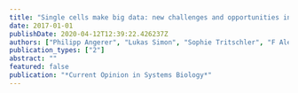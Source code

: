 ```yaml
---
title: "Single cells make big data: new challenges and opportunities in transcriptomics"
date: 2017-01-01
publishDate: 2020-04-12T12:39:22.426237Z
authors: ["Philipp Angerer", "Lukas Simon", "Sophie Tritschler", "F Alexander Wolf", "David Fischer", "Fabian J Theis"]
publication_types: ["2"]
abstract: ""
featured: false
publication: "*Current Opinion in Systems Biology*"
---
```


